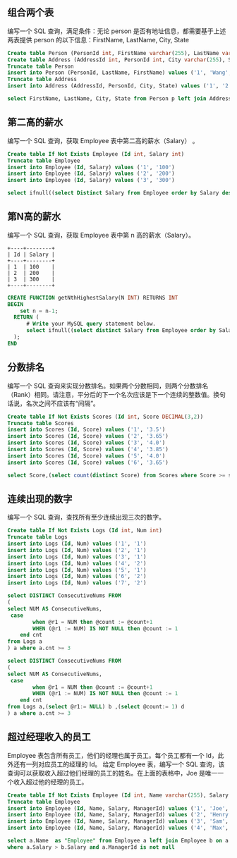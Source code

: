 ## 组合两个表
编写一个 SQL 查询，满足条件：无论 person 是否有地址信息，都需要基于上述两表提供 person 的以下信息：FirstName, LastName, City, State
~~~SQL
Create table Person (PersonId int, FirstName varchar(255), LastName varchar(255))
Create table Address (AddressId int, PersonId int, City varchar(255), State varchar(255))
Truncate table Person
insert into Person (PersonId, LastName, FirstName) values ('1', 'Wang', 'Allen')
Truncate table Address
insert into Address (AddressId, PersonId, City, State) values ('1', '2', 'New York City', 'New York')
~~~

~~~SQL
select FirstName, LastName, City, State from Person p left join Address a on p.PersonId  = a.PersonId
~~~  

## 第二高的薪水
编写一个 SQL 查询，获取 Employee 表中第二高的薪水（Salary） 。
~~~SQL
Create table If Not Exists Employee (Id int, Salary int)
Truncate table Employee
insert into Employee (Id, Salary) values ('1', '100')
insert into Employee (Id, Salary) values ('2', '200')
insert into Employee (Id, Salary) values ('3', '300')
~~~

~~~SQL
select ifnull((select Distinct Salary from Employee order by Salary desc limit 1,1),null) as SecondHighestSalary 
~~~

## 第N高的薪水
编写一个 SQL 查询，获取 Employee 表中第 n 高的薪水（Salary）。
~~~
+----+--------+
| Id | Salary |
+----+--------+
| 1  | 100    |
| 2  | 200    |
| 3  | 300    |
+----+--------+
~~~
~~~sql
CREATE FUNCTION getNthHighestSalary(N INT) RETURNS INT
BEGIN
    set n = n-1;
  RETURN (
      # Write your MySQL query statement below.
      select ifnull((select distinct Salary from Employee order by Salary desc limit 1 offset n),null)
  );
END
~~~

## 分数排名
编写一个 SQL 查询来实现分数排名。如果两个分数相同，则两个分数排名（Rank）相同。请注意，平分后的下一个名次应该是下一个连续的整数值。换句话说，名次之间不应该有“间隔”。
~~~SQL
Create table If Not Exists Scores (Id int, Score DECIMAL(3,2))
Truncate table Scores
insert into Scores (Id, Score) values ('1', '3.5')
insert into Scores (Id, Score) values ('2', '3.65')
insert into Scores (Id, Score) values ('3', '4.0')
insert into Scores (Id, Score) values ('4', '3.85')
insert into Scores (Id, Score) values ('5', '4.0')
insert into Scores (Id, Score) values ('6', '3.65')
~~~ 

~~~SQL
select Score,(select count(distinct Score) from Scores where Score >= s.Score) as Rank from Scores s order by Score desc
~~~

## 连续出现的数字
编写一个 SQL 查询，查找所有至少连续出现三次的数字。

~~~SQL
Create table If Not Exists Logs (Id int, Num int)
Truncate table Logs
insert into Logs (Id, Num) values ('1', '1')
insert into Logs (Id, Num) values ('2', '1')
insert into Logs (Id, Num) values ('3', '1')
insert into Logs (Id, Num) values ('4', '2')
insert into Logs (Id, Num) values ('5', '1')
insert into Logs (Id, Num) values ('6', '2')
insert into Logs (Id, Num) values ('7', '2')
~~~

~~~SQL
select DISTINCT ConsecutiveNums FROM
(
select NUM AS ConsecutiveNums,
 case 
		when @r1 = NUM then @count := @count+1 
		WHEN (@r1 := NUM) IS NOT NULL then @count := 1
	end cnt
from Logs a
) a where a.cnt >= 3 
~~~

~~~SQL
select DISTINCT ConsecutiveNums FROM
(
select NUM AS ConsecutiveNums,
 case 
		when @r1 = NUM then @count := @count+1 
		WHEN (@r1 := NUM) IS NOT NULL then @count := 1
	end cnt
from Logs a,(select @r1:= NULL) b ,(select @count:= 1) d
) a where a.cnt >= 3 
~~~

## 超过经理收入的员工
Employee 表包含所有员工，他们的经理也属于员工。每个员工都有一个 Id，此外还有一列对应员工的经理的 Id。
给定 Employee 表，编写一个 SQL 查询，该查询可以获取收入超过他们经理的员工的姓名。在上面的表格中，Joe 是唯一一个收入超过他的经理的员工。

~~~SQL
Create table If Not Exists Employee (Id int, Name varchar(255), Salary int, ManagerId int)
Truncate table Employee
insert into Employee (Id, Name, Salary, ManagerId) values ('1', 'Joe', '70000', '3')
insert into Employee (Id, Name, Salary, ManagerId) values ('2', 'Henry', '80000', '4')
insert into Employee (Id, Name, Salary, ManagerId) values ('3', 'Sam', '60000', 'None')
insert into Employee (Id, Name, Salary, ManagerId) values ('4', 'Max', '90000', 'None')
~~~

~~~SQL
select a.Name  as "Employee" from Employee a left join Employee b on a.ManagerId = b.id 
where a.Salary > b.Salary and a.ManagerId is not null
~~~